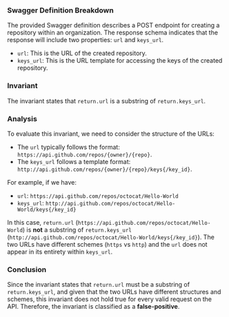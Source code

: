 ### Swagger Definition Breakdown
The provided Swagger definition describes a POST endpoint for creating a repository within an organization. The response schema indicates that the response will include two properties: `url` and `keys_url`. 

- `url`: This is the URL of the created repository.
- `keys_url`: This is the URL template for accessing the keys of the created repository.

### Invariant
The invariant states that `return.url` is a substring of `return.keys_url`. 

### Analysis
To evaluate this invariant, we need to consider the structure of the URLs:
- The `url` typically follows the format: `https://api.github.com/repos/{owner}/{repo}`.
- The `keys_url` follows a template format: `http://api.github.com/repos/{owner}/{repo}/keys{/key_id}`.

For example, if we have:
- `url`: `https://api.github.com/repos/octocat/Hello-World`
- `keys_url`: `http://api.github.com/repos/octocat/Hello-World/keys{/key_id}`

In this case, `return.url` (`https://api.github.com/repos/octocat/Hello-World`) is **not** a substring of `return.keys_url` (`http://api.github.com/repos/octocat/Hello-World/keys{/key_id}`). The two URLs have different schemes (`https` vs `http`) and the `url` does not appear in its entirety within `keys_url`. 

### Conclusion
Since the invariant states that `return.url` must be a substring of `return.keys_url`, and given that the two URLs have different structures and schemes, this invariant does not hold true for every valid request on the API. Therefore, the invariant is classified as a **false-positive**.
